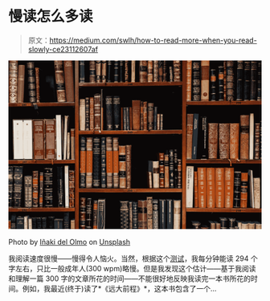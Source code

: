 # 慢读怎么多读

> 原文：<https://medium.com/swlh/how-to-read-more-when-you-read-slowly-ce23112607af>

![](img/a1f3fe193900038d790af2e29e9b2079.png)

Photo by [Iñaki del Olmo](https://unsplash.com/@inakihxz?utm_source=unsplash&utm_medium=referral&utm_content=creditCopyText) on [Unsplash](https://unsplash.com/search/photos/book-stack?utm_source=unsplash&utm_medium=referral&utm_content=creditCopyText)

我阅读速度很慢——慢得令人恼火。当然，根据这个[测试](https://www.staples.com/sbd/cre/marketing/technology-research-centers/ereaders/speed-reader/index.html)，我每分钟能读 294 个字左右，只比一般成年人(300 wpm)略慢。但是我发现这个估计——基于我阅读和理解一篇 300 字的文章所花的时间——不能很好地反映我读完一本书所花的时间。例如，我最近(终于)读了*《远大前程》*，这本书包含了一个…